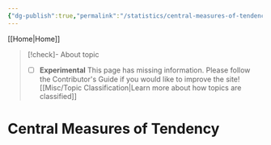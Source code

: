 ```yaml
---
{"dg-publish":true,"permalink":"/statistics/central-measures-of-tendency/"}
---
```



[[Home\|Home]]

>[!check]- About topic
>- [ ] **Experimental**
>This page has missing information. Please follow the Contributor's Guide if you would like to improve the site!
>[[Misc/Topic Classification\|Learn more about how topics are classified]]

# Central Measures of Tendency